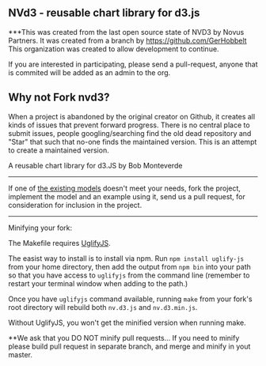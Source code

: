 NVd3 - reusable chart library for d3.js
-----------------------------------------

***This was created from the last open source state of NVD3 by Novus Partners.  It was created from a branch by https://github.com/GerHobbelt  This organization was created to allow development to continue.  

If you are interested in participating, please send a pull-request, anyone that is commited will be added as an admin to the org. 

Why not Fork nvd3?
-------------------------------------
When a project is abandoned by the original creator on Github, it creates all kinds of issues that prevent forward progress. There is no central place to submit issues, people googling/searching find the old dead repository and "Star" that such that no-one finds the maintained version.  This is an attempt to create a maintained version.  


A reusable chart library for d3.JS by Bob Monteverde


---

If one of [the existing models](https://github.com/nvd3/nvd3/tree/master/src/models) doesn't meet your needs, fork the project, implement the model and an example using it, send us a pull request, for consideration for inclusion in the project.

---

Minifying your fork:

The Makefile requires [UglifyJS](https://github.com/mishoo/UglifyJS).

The easist way to install is to install via npm. Run `npm install
uglify-js` from your home directory, then add the output from `npm bin`
into your path so that you have access to `uglifyjs` from the command
line (remember to restart your terminal window when adding to the path.)

Once you have `uglifyjs` command available, running `make` from your
fork's root directory will rebuild both `nv.d3.js` and `nv.d3.min.js`.

Without UglifyJS, you won't get the minified version when running make.

**We ask that you DO NOT minify pull requests... 
If you need to minify please build pull request in separate branch, and
merge and minify in yout master.

